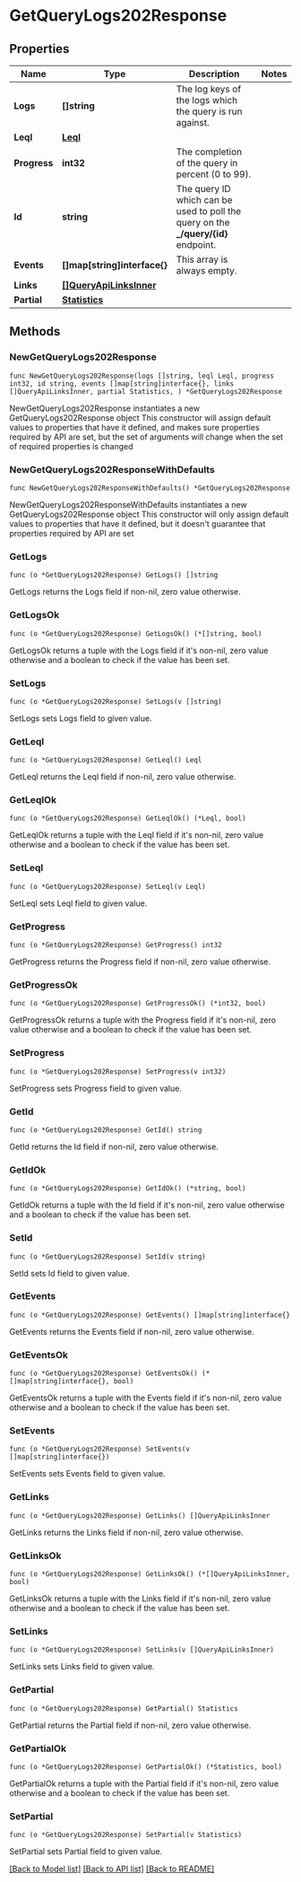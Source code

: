 # GetQueryLogs202Response

## Properties

Name | Type | Description | Notes
------------ | ------------- | ------------- | -------------
**Logs** | **[]string** | The log keys of the logs which the query is run against. | 
**Leql** | [**Leql**](Leql.md) |  | 
**Progress** | **int32** | The completion of the query in percent (0 to 99). | 
**Id** | **string** | The query ID which can be used to poll the query on the **_/query/{id}** endpoint. | 
**Events** | **[]map[string]interface{}** | This array is always empty. | 
**Links** | [**[]QueryApiLinksInner**](QueryApiLinksInner.md) |  | 
**Partial** | [**Statistics**](Statistics.md) |  | 

## Methods

### NewGetQueryLogs202Response

`func NewGetQueryLogs202Response(logs []string, leql Leql, progress int32, id string, events []map[string]interface{}, links []QueryApiLinksInner, partial Statistics, ) *GetQueryLogs202Response`

NewGetQueryLogs202Response instantiates a new GetQueryLogs202Response object
This constructor will assign default values to properties that have it defined,
and makes sure properties required by API are set, but the set of arguments
will change when the set of required properties is changed

### NewGetQueryLogs202ResponseWithDefaults

`func NewGetQueryLogs202ResponseWithDefaults() *GetQueryLogs202Response`

NewGetQueryLogs202ResponseWithDefaults instantiates a new GetQueryLogs202Response object
This constructor will only assign default values to properties that have it defined,
but it doesn't guarantee that properties required by API are set

### GetLogs

`func (o *GetQueryLogs202Response) GetLogs() []string`

GetLogs returns the Logs field if non-nil, zero value otherwise.

### GetLogsOk

`func (o *GetQueryLogs202Response) GetLogsOk() (*[]string, bool)`

GetLogsOk returns a tuple with the Logs field if it's non-nil, zero value otherwise
and a boolean to check if the value has been set.

### SetLogs

`func (o *GetQueryLogs202Response) SetLogs(v []string)`

SetLogs sets Logs field to given value.


### GetLeql

`func (o *GetQueryLogs202Response) GetLeql() Leql`

GetLeql returns the Leql field if non-nil, zero value otherwise.

### GetLeqlOk

`func (o *GetQueryLogs202Response) GetLeqlOk() (*Leql, bool)`

GetLeqlOk returns a tuple with the Leql field if it's non-nil, zero value otherwise
and a boolean to check if the value has been set.

### SetLeql

`func (o *GetQueryLogs202Response) SetLeql(v Leql)`

SetLeql sets Leql field to given value.


### GetProgress

`func (o *GetQueryLogs202Response) GetProgress() int32`

GetProgress returns the Progress field if non-nil, zero value otherwise.

### GetProgressOk

`func (o *GetQueryLogs202Response) GetProgressOk() (*int32, bool)`

GetProgressOk returns a tuple with the Progress field if it's non-nil, zero value otherwise
and a boolean to check if the value has been set.

### SetProgress

`func (o *GetQueryLogs202Response) SetProgress(v int32)`

SetProgress sets Progress field to given value.


### GetId

`func (o *GetQueryLogs202Response) GetId() string`

GetId returns the Id field if non-nil, zero value otherwise.

### GetIdOk

`func (o *GetQueryLogs202Response) GetIdOk() (*string, bool)`

GetIdOk returns a tuple with the Id field if it's non-nil, zero value otherwise
and a boolean to check if the value has been set.

### SetId

`func (o *GetQueryLogs202Response) SetId(v string)`

SetId sets Id field to given value.


### GetEvents

`func (o *GetQueryLogs202Response) GetEvents() []map[string]interface{}`

GetEvents returns the Events field if non-nil, zero value otherwise.

### GetEventsOk

`func (o *GetQueryLogs202Response) GetEventsOk() (*[]map[string]interface{}, bool)`

GetEventsOk returns a tuple with the Events field if it's non-nil, zero value otherwise
and a boolean to check if the value has been set.

### SetEvents

`func (o *GetQueryLogs202Response) SetEvents(v []map[string]interface{})`

SetEvents sets Events field to given value.


### GetLinks

`func (o *GetQueryLogs202Response) GetLinks() []QueryApiLinksInner`

GetLinks returns the Links field if non-nil, zero value otherwise.

### GetLinksOk

`func (o *GetQueryLogs202Response) GetLinksOk() (*[]QueryApiLinksInner, bool)`

GetLinksOk returns a tuple with the Links field if it's non-nil, zero value otherwise
and a boolean to check if the value has been set.

### SetLinks

`func (o *GetQueryLogs202Response) SetLinks(v []QueryApiLinksInner)`

SetLinks sets Links field to given value.


### GetPartial

`func (o *GetQueryLogs202Response) GetPartial() Statistics`

GetPartial returns the Partial field if non-nil, zero value otherwise.

### GetPartialOk

`func (o *GetQueryLogs202Response) GetPartialOk() (*Statistics, bool)`

GetPartialOk returns a tuple with the Partial field if it's non-nil, zero value otherwise
and a boolean to check if the value has been set.

### SetPartial

`func (o *GetQueryLogs202Response) SetPartial(v Statistics)`

SetPartial sets Partial field to given value.



[[Back to Model list]](../README.md#documentation-for-models) [[Back to API list]](../README.md#documentation-for-api-endpoints) [[Back to README]](../README.md)


